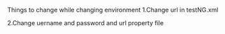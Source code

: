 Things to change while changing environment
1.Change url in testNG.xml

2.Change uername and password and url property file
